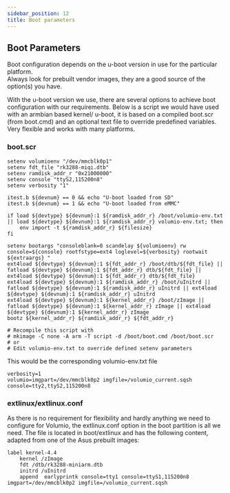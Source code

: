 ```yaml
---
sidebar_position: 12
title: Boot parameters
---
```


## Boot Parameters #
Boot configuration depends on the u-boot version in use for the particular platform.  
Always look for prebuilt vendor images, they are a good source of the option(s) you have.  

With the u-boot version we use, there are several options to achieve boot configuration with our requirements.
Below is a script we would have used with an armbian based kernel/ u-boot, it is based on a compiled boot.scr (from boot.cmd) and an optional text file to override predefined variables. Very flexible and works with many platforms.  

### boot.scr ###
    setenv volumioenv "/dev/mmcblk0p1"
    setenv fdt_file "rk3288-miqi.dtb"
    setenv ramdisk_addr_r "0x21000000"
    setenv console "ttyS2,115200n8"
    setenv verbosity "1"

    itest.b ${devnum} == 0 && echo "U-boot loaded from SD"
    itest.b ${devnum} == 1 && echo "U-boot loaded from eMMC"

    if load ${devtype} ${devnum}:1 ${ramdisk_addr_r} /boot/volumio-env.txt || load ${devtype} ${devnum}:1 ${ramdisk_addr_r} volumio-env.txt; then
	    env import -t ${ramdisk_addr_r} ${filesize}
    fi

    setenv bootargs "consoleblank=0 scandelay ${volumioenv} rw console=${console} rootfstype=ext4 loglevel=${verbosity} rootwait ${extraargs} "
    ext4load ${devtype} ${devnum}:1 ${fdt_addr_r} /boot/dtb/${fdt_file} || fatload ${devtype} ${devnum}:1 ${fdt_addr_r} dtb/${fdt_file} || ext4load ${devtype} ${devnum}:1 ${fdt_addr_r} dtb/${fdt_file}
    ext4load ${devtype} ${devnum}:1 ${ramdisk_addr_r} /boot/uInitrd || fatload ${devtype} ${devnum}:1 ${ramdisk_addr_r} uInitrd || ext4load ${devtype} ${devnum}:1 ${ramdisk_addr_r} uInitrd
    ext4load ${devtype} ${devnum}:1 ${kernel_addr_r} /boot/zImage || fatload ${devtype} ${devnum}:1 ${kernel_addr_r} zImage || ext4load ${devtype} ${devnum}:1 ${kernel_addr_r} zImage
    bootz ${kernel_addr_r} ${ramdisk_addr_r} ${fdt_addr_r}

    # Recompile this script with
    # mkimage -C none -A arm -T script -d /boot/boot.cmd /boot/boot.scr
    # or
    # Edit volumio-env.txt to override defined setenv parameters

This would be the corresponding volumio-env.txt file

    verbosity=1
    volumio=imgpart=/dev/mmcblk0p2 imgfile=/volumio_current.sqsh
    console=tty2,ttyS2,115200n8

### extlinux/extlinux.conf ###

As there is no requirement for flexibility and hardly anything we need to configure for Volumio, the extlinux.conf option in the boot partition is all we need.
The file is located in boot/extlinux and has the following content, adapted from one of the Asus prebuilt images:

    label kernel-4.4
        kernel /zImage
        fdt /dtb/rk3288-miniarm.dtb
        initrd /uInitrd
        append  earlyprintk console=tty1 console=ttyS1,115200n8 imgpart=/dev/mmcblk0p2 imgfile=/volumio_current.sqsh
